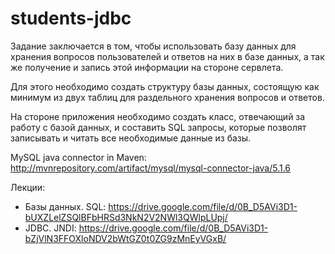 students-jdbc
=============

Задание заключается в том, чтобы использовать базу данных для хранения вопросов пользователей и ответов на них в базе данных, а так же получение и запись этой информации на стороне сервлета.

Для этого необходимо создать структуру базы данных, состоящую как минимум из двух таблиц для раздельного хранения вопросов и ответов.

На стороне приложения необходимо создать класс, отвечающий за работу с базой данных, и составить SQL запросы, которые позволят записывать и читать все необходимые данные из базы.


MySQL java connector in Maven:
http://mvnrepository.com/artifact/mysql/mysql-connector-java/5.1.6


Лекции:
* Базы данных. SQL: https://drive.google.com/file/d/0B_D5AVi3D1-bUXZLelZSQlBFbHRSd3NkN2V2NWl3QWlpLUpj/
* JDBC. JNDI: https://drive.google.com/file/d/0B_D5AVi3D1-bZjVlN3FFOXloNDV2bWtGZ0t0ZG9zMnEyVGxB/
